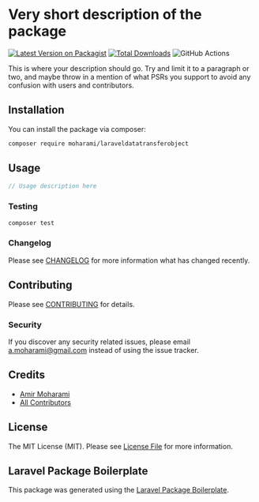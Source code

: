 # Very short description of the package

[![Latest Version on Packagist](https://img.shields.io/packagist/v/moharami/laraveldatatransferobject.svg?style=flat-square)](https://packagist.org/packages/moharami/laraveldatatransferobject)
[![Total Downloads](https://img.shields.io/packagist/dt/moharami/laraveldatatransferobject.svg?style=flat-square)](https://packagist.org/packages/moharami/laraveldatatransferobject)
![GitHub Actions](https://github.com/moharami/laraveldatatransferobject/actions/workflows/main.yml/badge.svg)

This is where your description should go. Try and limit it to a paragraph or two, and maybe throw in a mention of what PSRs you support to avoid any confusion with users and contributors.

## Installation

You can install the package via composer:

```bash
composer require moharami/laraveldatatransferobject
```

## Usage

```php
// Usage description here
```

### Testing

```bash
composer test
```

### Changelog

Please see [CHANGELOG](CHANGELOG.md) for more information what has changed recently.

## Contributing

Please see [CONTRIBUTING](CONTRIBUTING.md) for details.

### Security

If you discover any security related issues, please email a.moharami@gmail.com instead of using the issue tracker.

## Credits

-   [Amir Moharami](https://github.com/moharami)
-   [All Contributors](../../contributors)

## License

The MIT License (MIT). Please see [License File](LICENSE.md) for more information.

## Laravel Package Boilerplate

This package was generated using the [Laravel Package Boilerplate](https://laravelpackageboilerplate.com).
